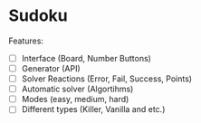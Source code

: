 # Sudoku
Features:
- [ ] Interface (Board, Number Buttons)
- [ ] Generator (API)
- [ ] Solver Reactions (Error, Fail, Success, Points)
- [ ] Automatic solver (Algortihms)
- [ ] Modes (easy, medium, hard)
- [ ] Different types (Killer, Vanilla and etc.)
